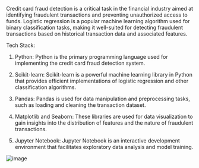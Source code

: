 Credit card fraud detection is a critical task in the financial industry aimed at identifying fraudulent transactions and preventing unauthorized access to funds. Logistic regression is a popular machine learning algorithm used for binary classification tasks, making it well-suited for detecting fraudulent transactions based on historical transaction data and associated features.

Tech Stack:

1. Python: Python is the primary programming language used for implementing the credit card fraud detection system.
   
2. Scikit-learn: Scikit-learn is a powerful machine learning library in Python that provides efficient implementations of logistic regression and other classification algorithms.
 
3. Pandas: Pandas is used for data manipulation and preprocessing tasks, such as loading and cleaning the transaction dataset.
 
4. Matplotlib and Seaborn: These libraries are used for data visualization to gain insights into the distribution of features and the nature of fraudulent transactions.
  
5. Jupyter Notebook: Jupyter Notebook is an interactive development environment that facilitates exploratory data analysis and model training.

![image](https://github.com/ayurya123/Credit-card-fraud-detection-/assets/92880171/067c714c-834b-4a15-a3bc-cb48f29c9871)
